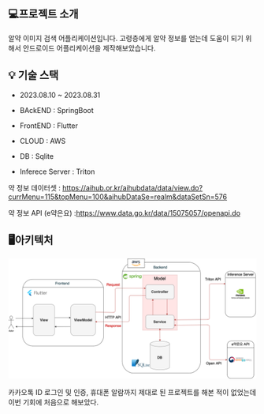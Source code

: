 💻프로젝트 소개
---
알약 이미지 검색 어플리케이션입니다. 고령층에게 알약 정보를 얻는데 도움이 되기 위해서 안드로이드 어플리케이션을 제작해보았습니다.

💡 기술 스택 
---
- 2023.08.10 ~ 2023.08.31

- BAckEND : SpringBoot
- FrontEND : Flutter
- CLOUD : AWS
- DB : Sqlite
- Inferece Server : Triton

약 정보 데이터셋 : https://aihub.or.kr/aihubdata/data/view.do?currMenu=115&topMenu=100&aihubDataSe=realm&dataSetSn=576

약 정보 API (e약은요) :https://www.data.go.kr/data/15075057/openapi.do

🖥️아키텍처
---
![아키텍처](https://github.com/dmlwls990527/Medimax/blob/master/images/%EC%95%84%ED%82%A4%ED%85%8D%EC%B3%90.png)

카카오톡 ID 로그인 및 인증, 휴대폰 알람까지 제대로 된 프로젝트를 해본 적이 없었는데 이번 기회에 처음으로 해보았다.



